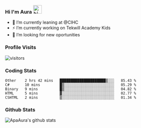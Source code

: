 ### Hi I'm Aura <img src="https://user-images.githubusercontent.com/1303154/88677602-1635ba80-d120-11ea-84d8-d263ba5fc3c0.gif" width="28px" alt="hi">

- 🔭 I’m currently leaning at @CIHC
- ⚡ I’m currently working on Tekwill Academy Kids
- 🤔 I’m looking for new oportunities


### Profile Visits 

![visitors](https://visitor-badge.glitch.me/badge?page_id=ApaAura.ApaAura)


### Coding Stats

<!--START_SECTION:waka-->

```text
Other    2 hrs 42 mins   █████████████████████▒░░░   85.43 %
C#       10 mins         █▒░░░░░░░░░░░░░░░░░░░░░░░   05.29 %
Binary   9 mins          █▒░░░░░░░░░░░░░░░░░░░░░░░   04.82 %
HTML     5 mins          ▓░░░░░░░░░░░░░░░░░░░░░░░░   02.77 %
CSHTML   2 mins          ▒░░░░░░░░░░░░░░░░░░░░░░░░   01.34 %
```

<!--END_SECTION:waka-->

### Github Stats

![ApaAura's github stats](https://github-readme-stats.vercel.app/api?username=ApaAura&count_private=true&theme=tokyonight&hide=contribs,prs)
